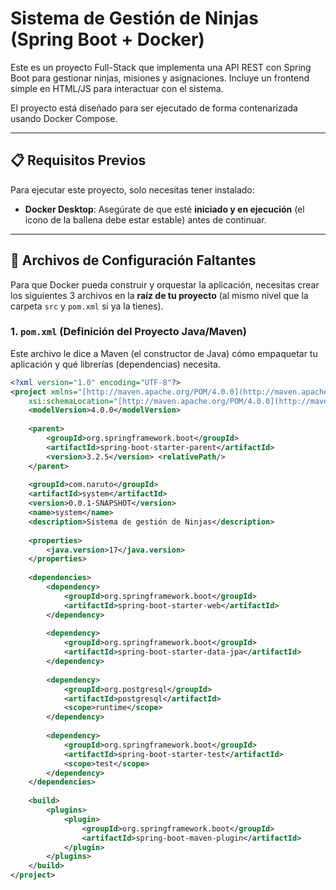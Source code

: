 # Sistema de Gestión de Ninjas (Spring Boot + Docker)

Este es un proyecto Full-Stack que implementa una API REST con Spring Boot para gestionar ninjas, misiones y asignaciones. Incluye un frontend simple en HTML/JS para interactuar con el sistema.

El proyecto está diseñado para ser ejecutado de forma contenarizada usando Docker Compose.

---

## 📋 Requisitos Previos

Para ejecutar este proyecto, solo necesitas tener instalado:

* **Docker Desktop**: Asegúrate de que esté **iniciado y en ejecución** (el icono de la ballena debe estar estable) antes de continuar.

---

## 📂 Archivos de Configuración Faltantes

Para que Docker pueda construir y orquestar la aplicación, necesitas crear los siguientes 3 archivos en la **raíz de tu proyecto** (al mismo nivel que la carpeta `src` y `pom.xml` si ya la tienes).

### 1. `pom.xml` (Definición del Proyecto Java/Maven)

Este archivo le dice a Maven (el constructor de Java) cómo empaquetar tu aplicación y qué librerías (dependencias) necesita.

```xml
<?xml version="1.0" encoding="UTF-8"?>
<project xmlns="[http://maven.apache.org/POM/4.0.0](http://maven.apache.org/POM/4.0.0)" xmlns:xsi="[http://www.w3.org/2001/XMLSchema-instance](http://www.w3.org/2001/XMLSchema-instance)"
    xsi:schemaLocation="[http://maven.apache.org/POM/4.0.0](http://maven.apache.org/POM/4.0.0) [https://maven.apache.org/xsd/maven-4.0.0.xsd](https://maven.apache.org/xsd/maven-4.0.0.xsd)">
    <modelVersion>4.0.0</modelVersion>
    
    <parent>
        <groupId>org.springframework.boot</groupId>
        <artifactId>spring-boot-starter-parent</artifactId>
        <version>3.2.5</version> <relativePath/>
    </parent>
    
    <groupId>com.naruto</groupId>
    <artifactId>system</artifactId>
    <version>0.0.1-SNAPSHOT</version>
    <name>system</name>
    <description>Sistema de gestión de Ninjas</description>
    
    <properties>
        <java.version>17</java.version>
    </properties>
    
    <dependencies>
        <dependency>
            <groupId>org.springframework.boot</groupId>
            <artifactId>spring-boot-starter-web</artifactId>
        </dependency>
        
        <dependency>
            <groupId>org.springframework.boot</groupId>
            <artifactId>spring-boot-starter-data-jpa</artifactId>
        </dependency>
        
        <dependency>
            <groupId>org.postgresql</groupId>
            <artifactId>postgresql</artifactId>
            <scope>runtime</scope>
        </dependency>
        
        <dependency>
            <groupId>org.springframework.boot</groupId>
            <artifactId>spring-boot-starter-test</artifactId>
            <scope>test</scope>
        </dependency>
    </dependencies>
    
    <build>
        <plugins>
            <plugin>
                <groupId>org.springframework.boot</groupId>
                <artifactId>spring-boot-maven-plugin</artifactId>
            </plugin>
        </plugins>
    </build>
</project>
